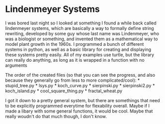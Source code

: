Lindenmeyer Systems
===================

I was bored last night so I looked at something I found a while back called lindenmeyer systems, which are basically a way to formally define string rewriting, developed by some guy whose last name was Lindenmeyer, who was a biologist or something, and invented them as a mathematical way to model plant growth in the 1960s.
I programmed a bunch of different systems in python, as well as a basic library for creating and displaying these systems pretty easily. All of my examples use turtle, but the library can really do anything, as long as it is wrapped in a function with no arguments

The order of the created files (so that you can see the progress, and also because they generally go from less to more complicated/cool):
    * stupid_tree.py
    * lsys.py
    * koch_curve.py
    * sierpinski.py
    * sierpinski2.py
    * koch_island.py
    * cool_square_thing.py
    * fractal_wheat.py

I got it down to a pretty general system, but there are somethings that need to be explicitly programmed everytime for flexability overall. 
Maybe if I made a libary with some general functions, it would be cool. Maybe that really woudn't do that much though, I don't know. 
